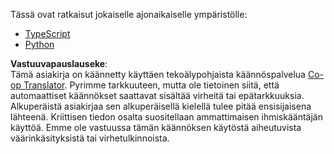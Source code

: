 <!--
CO_OP_TRANSLATOR_METADATA:
{
  "original_hash": "30986993c503a34a630e4c0ebd527b03",
  "translation_date": "2025-05-17T09:55:57+00:00",
  "source_file": "03-GettingStarted/02-client/solution/README.md",
  "language_code": "fi"
}
-->
Tässä ovat ratkaisut jokaiselle ajonaikaiselle ympäristölle:

- [TypeScript](./typescript/README.md)
- [Python](./python/README.md)

**Vastuuvapauslauseke**:  
Tämä asiakirja on käännetty käyttäen tekoälypohjaista käännöspalvelua [Co-op Translator](https://github.com/Azure/co-op-translator). Pyrimme tarkkuuteen, mutta ole tietoinen siitä, että automaattiset käännökset saattavat sisältää virheitä tai epätarkkuuksia. Alkuperäistä asiakirjaa sen alkuperäisellä kielellä tulee pitää ensisijaisena lähteenä. Kriittisen tiedon osalta suositellaan ammattimaisen ihmiskääntäjän käyttöä. Emme ole vastuussa tämän käännöksen käytöstä aiheutuvista väärinkäsityksistä tai virhetulkinnoista.